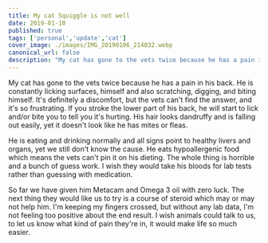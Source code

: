 ```yaml
---
title: My cat Squiggle is not well
date: 2019-01-10
published: true
tags: ['personal','update','cat']
cover_image: ./images/IMG_20190106_214032.webp
canonical_url: false
description: "My cat has gone to the vets twice because he has a pain in his back. He is constantly licking surfaces, himself and also scratching, digging, and biting himself. It's definitely a discomfort, but the vets can't find the answer, and it's so frustrating. If you stroke the lower part of his back, he will start to lick and/or bite you to tell you it's hurting. His hair looks dandruffy and is falling out easily, yet it doesn't look like he has mites or fleas."
---
```


My cat has gone to the vets twice because he has a pain in his back. He is constantly licking surfaces, himself and also scratching, digging, and biting himself. It's definitely a discomfort, but the vets can't find the answer, and it's so frustrating. If you stroke the lower part of his back, he will start to lick and/or bite you to tell you it's hurting. His hair looks dandruffy and is falling out easily, yet it doesn't look like he has mites or fleas.

He is eating and drinking normally and all signs point to healthy livers and organs, yet we still don't know the cause. He eats hypoallergenic food which means the vets can't pin it on his dieting. The whole thing is horrible and a bunch of guess work. I wish they would take his bloods for lab tests rather than guessing with medication.

So far we have given him Metacam and Omega 3 oil with zero luck. The next thing they would like us to try is a course of steroid which may or may not help him. I'm keeping my fingers crossed, but without any lab data, I'm not feeling too positive about the end result. I wish animals could talk to us, to let us know what kind of pain they're in, it would make life so much easier.
